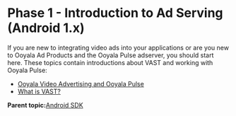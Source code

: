 # Phase 1 - Introduction to Ad Serving \(Android 1.x\)

If you are new to integrating video ads into your applications or are you new to Ooyala Ad Products and the Ooyala Pulse adserver, you should start here. These topics contain introductions about VAST and working with Ooyala Pulse:

-   [Ooyala Video Advertising and Ooyala Pulse](../../snippets/../ad_serving/dg/faq_ooyala_pulse.md)
-   [What is VAST?](../../snippets/../ad_serving/dg/faq_vast.md)

**Parent topic:**[Android SDK](../../../oadtech/ad_serving/dg/android_diy_toolkit.md)

